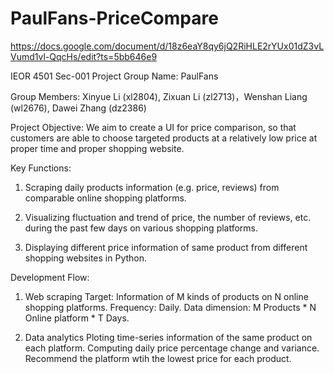 # PaulFans-PriceCompare
https://docs.google.com/document/d/18z6eaY8qy6jQ2RiHLE2rYUx01dZ3vLVumd1vl-QqcHs/edit?ts=5bb646e9

IEOR 4501 Sec-001 Project
Group Name: PaulFans

Group Members: Xinyue Li (xl2804), Zixuan Li (zl2713)，Wenshan Liang (wl2676), Dawei Zhang (dz2386)

Project Objective: We aim to create a UI for price comparison, so that customers are able to choose targeted products at a relatively low price at proper time and proper shopping website.

Key Functions: 

1. Scraping daily products information (e.g. price, reviews) from comparable online shopping platforms. 

2. Visualizing fluctuation and trend of price, the number of reviews, etc. during the past few days on various shopping platforms.

3. Displaying different price information of same product from different shopping websites in Python.


Development Flow: 

1. Web scraping
Target: Information of M kinds of products on N online shopping platforms.
Frequency: Daily.
Data dimension: M Products * N Online platform *  T Days.

2. Data analytics
Ploting time-series information of the same product on each platform.
Computing daily price percentage change and variance.
Recommend the platform wtih the lowest price for each product.
